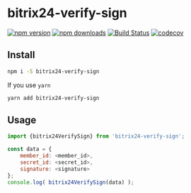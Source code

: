 # bitrix24-verify-sign
[![npm version](http://img.shields.io/npm/v/bitrix24-verify-sing.svg?style=flat)](https://npmjs.org/package/bitrix24-verify-sign "View this project on npm")
[![npm downloads](http://img.shields.io/npm/dm/bitrix24-verify-sing.svg?style=flat)](https://npmjs.org/package/bitrix24-verify-sign "View this project on npm")
[![Build Status](https://travis-ci.org/eustatos/bitrix24-verify-sign.svg?branch=master)](https://travis-ci.org/eustatos/bitrix24-verify-sign)
[![codecov](https://codecov.io/gh/eustatos/bitrix24-verify-sign/branch/master/graph/badge.svg)](https://codecov.io/gh/eustatos/bitrix24-verify-sign)



## Install

```bash
npm i -S bitrix24-verify-sign
```
If you use `yarn`
```bash 
yarn add bitrix24-verify-sign
```

## Usage
```javascript
import {bitrix24VerifySign} from 'bitrix24-verify-sign';

const data = {
    member_id: <member_id>,
    secret_id: <secret_id>,
    signature: <signature>
};
console.log( bitrix24VerifySign(data) );
```
